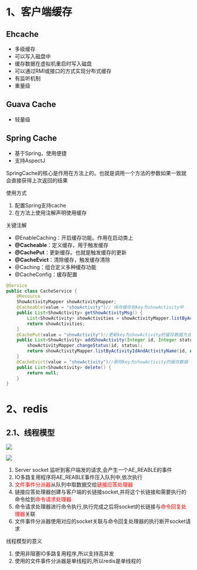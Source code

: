 # 1、客户端缓存

## Ehcache

+ 多级缓存
+ 可以写入磁盘中
+ 缓存数据在虚拟机重启时写入磁盘
+ 可以通过RMI或接口的方式实现分布式缓存
+ 有监听机制
+ 重量级



## Guava Cache

+ 轻量级

## Spring Cache

+ 基于Spring，使用便捷
+ 支持AspectJ

SpringCache的核心是作用在方法上的。也就是调用一个方法的参数如果一致就会直接获得上次返回的结果

使用方式

1. 配置Spring支持cache
2. 在方法上使用注解声明使用缓存



关键注解

+ @EnableCaching：开启缓存功能。作用在启动类上
+ **@Cacheable**：定义缓存，用于触发缓存
+ **@CachePut**：更新缓存。也就是触发缓存的更新
+ **@CacheEvict**：清除缓存，触发缓存清除
+ @Caching：组合定义多种缓存功能
+ @CacheConfig：缓存配置

```java
@Service
public class CacheService {
    @Resource
    ShowActivityMapper showActivityMapper;
    @Cacheable(value = "showActivity")// 保存缓存到key为showActivity中
    public List<ShowActivity> getShowActivityMsg() {
        List<ShowActivity> showActivities = showActivityMapper.listByActivityIdAndActivityName(null, "蛋炒饭");
        return showActivities;
    }
    @CachePut(value = "showActivity")//更新key为showActivity的缓存数据为该方法的返回结果
    public List<ShowActivity> addShowActivity(Integer id, Integer status) {
        showActivityMapper.changeStatus(id, status);
        return showActivityMapper.listByActivityIdAndActivityName(id, null);
    }
    @CacheEvict(value = "showActivity")//删除key为showActivity的缓存数据
    public List<ShowActivity> delete() {
        return null;
    }
}

```





# 2、redis

## 2.1、线程模型

![](https://coderymy-image.oss-cn-beijing.aliyuncs.com/uPic/FZ4T9G.jpg)



![](https://coderymy-image.oss-cn-beijing.aliyuncs.com/uPic/248uVa.jpg)

1. Server socket 监听到客户端发的请求,会产生一个AE_REABLE的事件
2. IO多路复用程序将AE_REABLE事件压入队列中,依次执行
3. <font color='red'>文件事件分派器</font>从队列中取数据交给<font color='red'>链接应答处理器</font>
4. 链接应答处理器创建与客户端的长链接socket,并将这个长链接和需要执行的命令给到<font color='red'>命令请求处理器</font>
5. 命令请求处理器进行命令执行,执行完成之后将socket的长链接与<font color='red'>命令回复处理器</font>关联
6. 文件事件分派器使用对应的socket关联与命令回复处理器的执行断开socket请求

线程模型的意义

1. 使用非阻塞IO多路复用程序,所以支持高并发
2. 使用的文件事件分派器是单线程的,所以redis是单线程的

